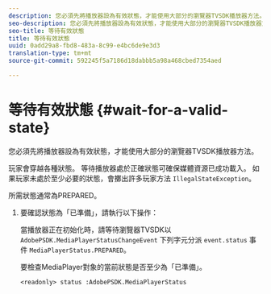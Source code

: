 ```yaml
---
description: 您必須先將播放器設為有效狀態，才能使用大部分的瀏覽器TVSDK播放器方法。
seo-description: 您必須先將播放器設為有效狀態，才能使用大部分的瀏覽器TVSDK播放器方法。
seo-title: 等待有效狀態
title: 等待有效狀態
uuid: 0add29a8-fbd8-483a-8c99-e4bc6de9e3d3
translation-type: tm+mt
source-git-commit: 592245f5a7186d18dabbb5a98a468cbed7354aed

---
```



# 等待有效狀態 {#wait-for-a-valid-state}

您必須先將播放器設為有效狀態，才能使用大部分的瀏覽器TVSDK播放器方法。

玩家會穿越各種狀態。 等待播放器處於正確狀態可確保媒體資源已成功載入。 如果玩家未處於至少必要的狀態，會擲出許多玩家方法 `IllegalStateException`。

所需狀態通常為PREPARED。

1. 要確認狀態為「已準備」，請執行以下操作：

   當播放器正在初始化時，請等待瀏覽器TVSDK以 `AdobePSDK.MediaPlayerStatusChangeEvent` 下列字元分派 `event.status` 事件 `MediaPlayerStatus.PREPARED`。

   要檢查MediaPlayer對象的當前狀態是否至少為「已準備」。

   ```
   <readonly> status :AdobePSDK.MediaPlayerStatus
   ```

